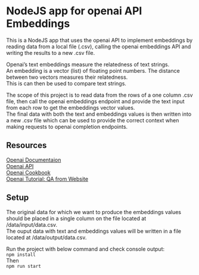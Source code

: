 # NodeJS app for openai API Embeddings
This is a NodeJS app that uses the openai API to implement embeddings by reading data from a local file (.csv), calling the openai embeddings API and writing the results to a new .csv file.  
  
Openai’s text embeddings measure the relatedness of text strings.  
An embedding is a vector (list) of floating point numbers. The distance between two vectors measures their relatedness.  
This is can then be used to compare text strings.  

The scope of this project is to read data from the rows of a one column .csv file, then call the openai embeddings endpoint and provide the text input from each row to get the embeddings vector values.  
The final data with both the text and embeddings values is then written into a new .csv file which can be used to provide the correct context when making requests to openai completion endpoints.  
  
## Resources
[Openai Documentaion](https://platform.openai.com/docs/guides/embeddings/what-are-embeddings)  
[Openai API](https://platform.openai.com/docs/api-reference/embeddings)  
[Openai Cookbook](https://github.com/openai/openai-cookbook)  
[Openai Tutorial: QA from Website](https://platform.openai.com/docs/tutorials/web-qa-embeddings)  

## Setup
The original data for which we want to produce the embeddings values should be placed in a single column on the file located at /data/input/data.csv.  
The ouput data with text and embeddings values will be written in a file located at /data/output/data.csv.  

Run the project with below command and check console output:  
```npm install```  
Then  
```npm run start```